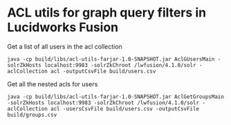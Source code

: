 # ACL utils for graph query filters in Lucidworks Fusion

Get a list of all users in the acl collection

```
java -cp build/libs/acl-utils-farjar-1.0-SNAPSHOT.jar AclGUsersMain -solrZkHosts localhost:9983 -solrZkChroot /lwfusion/4.1.0/solr -aclCollection acl -outputCsvFile build/users.csv
```

Get all the nested acls for users

```
java -cp build/libs/acl-utils-farjar-1.0-SNAPSHOT.jar AclGetGroupsMain -solrZkHosts localhost:9983 -solrZkChroot /lwfusion/4.1.0/solr -aclCollection acl -usersCsvFile build/users.csv -outputCsvFile build/groups.csv
```